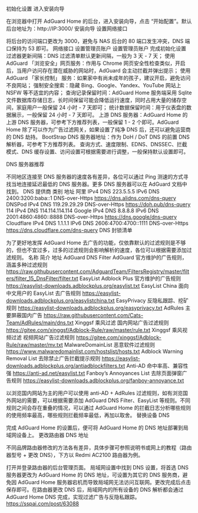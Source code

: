 初始化设置
进入安装向导

在浏览器中打开 AdGuard Home 的后台，进入安装向导，点击 “开始配置”。默认后台地址为：​http://IP:3000/​
安装向导
设置网络接口

将后台的访问端口更改为 3000，避免与 NAS 后台的 80 端口发生冲突，DNS 端口保持为 53 即可。
网络接口
设置管理员账户
设置管理员账户
完成初始化设置
    过滤器更新间隔：DNS 过滤清单默认更新间隔，一般为 3 天 - 7 天；
    使用 AdGuard 「浏览安全」网页服务：作用与 Chrome 网页安全性检查类似，开启后，当用户访问存在潜在威胁的网站时，AdGuard 会主动拦截并弹出提示；
    使用 AdGuard 「家长控制」 服务：如果家中有尚未成年的孩子，建议开启，避免访问不良网站；
    强制安全搜索：隐藏 Bing、Google、Yandex、YouTube 网站上 NSFW 等不适宜的内容；
    查询记录保留时间：AdGuard Home 服务端采用 Sqlite 文件数据库存储日志，长时间保留可能会降低运行速度，同时占用大量的储存空间，家庭用户一般保留 24 小时 - 7 天即可；
    统计数据保留时间：用于仪表盘的数据展示，一般保留 24 小时 - 7 天即可。
        上游 DNS 服务器：AdGuard Home 的上游 DNS 服务器，可参考下方推荐列表，一般保留 1 - 2 个即可。AdGuard Home 除了可以作为广告过滤网关，如果设置了纯净 DNS 后，还可以避免运营商的 DNS 劫持。
    BootStrap DNS 服务器地址：作为 DoH / DoT DNS 的前置 DNS 解析器，可参考下方推荐列表。
    查询方式、速度限制、EDNS、DNSSEC、拦截模式、DNS 缓存设置、访问设置可根据需要进行调整，一般保持默认设置即可。

DNS 服务器推荐

不同地区连接至 DNS 服务器的速度各有差异，各位可以通过 Ping 测速的方式寻找当地连接延迟最低的 DNS 服务器。更多 DNS 服务器可以在 AdGuard 文档中找到。
DNS 提供商	类别	地址
阿里	IPv4 DNS	223.5.5.5
IPv6 DNS	2400:3200:baba::1
DNS-over-Https	https://dns.alidns.com/dns-query
DNSPod	IPv4 DNS	119.29.29.29
DNS-over-Https	https://doh.pub/dns-query
114	IPv4 DNS	114.114.114.114
Google	IPv4 DNS	8.8.8.8
IPv6 DNS	2001:4860:4860::8888
DNS-over-Https	https://dns.google/dns-query
Cloudflare	IPv4 DNS	1.1.1.1
IPv6 DNS	2606:4700:4700::1111
DNS-over-Https	https://dns.cloudflare.com/dns-query
DNS 封锁清单

为了更好地发挥 AdGuard Home 去广告的功能，仅依靠默认的过滤规则是不够的，但也不宜过多，过多的过滤规则会影响解析的速度，各位可以根据需要添加过滤规则。
名称	简介	地址
AdGuard DNS Filter	AdGuard 官方维护的广告规则，涵盖多种过滤规则	https://raw.githubusercontent.com/AdguardTeam/FiltersRegistry/master/filters/filter_15_DnsFilter/filter.txt
EasyList	Adblock Plus 官方维护的广告规则	https://easylist-downloads.adblockplus.org/easylist.txt
EasyList China	面向中文用户的 EasyList 去广告规则	https://easylist-downloads.adblockplus.org/easylistchina.txt
EasyPrivacy	反隐私跟踪、挖矿规则	https://easylist-downloads.adblockplus.org/easyprivacy.txt
AdRules	主要屏蔽国内广告	https://raw.githubusercontent.com/Cats-Team/AdRules/main/dns.txt
Xinggsf 乘风过滤	国内网站广告过滤规则	https://gitee.com/xinggsf/Adblock-Rule/raw/master/rule.txt
Xinggsf 乘风视频过滤	视频网站广告过滤规则	https://gitee.com/xinggsf/Adblock-Rule/raw/master/mv.txt
MalwareDomainList	恶意软件过滤规则	https://www.malwaredomainlist.com/hostslist/hosts.txt
Adblock Warning Removal List	去除禁止广告拦截提示规则	https://easylist-downloads.adblockplus.org/antiadblockfilters.txt
Anti-AD	命中率高、兼容性强	https://anti-ad.net/easylist.txt
Fanboy’s Annoyances List	去除页面弹窗广告规则	https://easylist-downloads.adblockplus.org/fanboy-annoyance.txt

以浏览国内网站为主的用户可以使用 anti-AD + AdRules 过滤规则，如有浏览国外网站的需要，可以根据需要添加 AdGuard DNS Filter、EasyList 等规则。不同规则之间会存在重叠的情况，可以通过 AdGuard Home 的拦截日志分析哪些规则的使用频率最高，哪些规则拦截频率最低，再加以取舍。
替换设备 DNS

完成 AdGuard Home 的设置后，便可将 AdGuard Home 的 DNS 地址部署到局域网设备上。
更改路由器 DNS 地址

不同品牌路由器修改的方法各有差异，具体步骤可参照说明书或网上的教程（路由器型号 + 更改 DNS），下方以 Redmi AC2100 路由器为例。

打开并登录路由器的后台管理页面。
局域网设置中找到 DNS 设置，将首选 DNS 服务器更改为 AdGuard Home 的 DNS 地址，可设置为其它的 DNS 服务商，避免因 AdGuard Home 服务器宕机而导致局域网无法访问互联网。更改完成后点击保存即可。在路由器更改 DNS 后，局域网内的所有设备的 DNS 解析都会通过 AdGuard Home DNS 完成，实现过滤广告与反隐私跟踪。
https://sspai.com/post/63088
